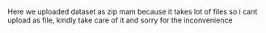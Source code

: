 Here we uploaded dataset as zip mam because it takes lot of files
so i cant upload as file, kindly take care of it and
sorry for the inconvenience
